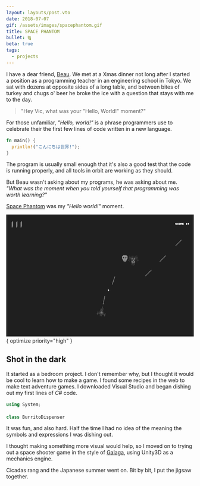 ```yaml
---
layout: layouts/post.vto
date: 2018-07-07
gif: /assets/images/spacephantom.gif
title: SPACE PHANTOM
bullet: ⧎
beta: true
tags:
  - projects
---
```


I have a dear friend, [Beau](https://beaunus.com). We met at a Xmas dinner not long after I started a position as a programming teacher in an engineering school in Tokyo. We sat with dozens at opposite sides of a long table, and between bites of turkey and chugs o' beer he broke the ice with a question that stays with me to the day.

> "Hey Vic, what was your "Hello, World!" moment?"

For those unfamiliar, _"Hello, world!"_ is a phrase programmers use to celebrate their the first few lines of code written in a new language.

```rust
fn main() {
  println!("こんにちは世界!");
}
```

The program is usually small enough that it's also a good test that the code is running properly, and all tools in orbit are working as they should.

But Beau wasn't asking about my programs, he was asking about me. _"What was the moment when you told yourself that programming was worth learning?"_

[Space Phantom](/spacephantom/game) was my _"Hello world!"_ moment.

![A screengrab of the game Space Phantom, depicting an alien ship destroying enemies in the shape of red skulls with laser beams.](/assets/images/spacephantom.gif){ optimize priority="high" }

## Shot in the dark

It started as a bedroom project. I don't remember why, but I thought it would be cool to learn how to make a game. I found some recipes in the web to make text adventure games. I downloaded Visual Studio and began dishing out my first lines of _C#_ code.

```csharp
using System;

class BurritoDispenser
```

It was fun, and also hard. Half the time I had no idea of the meaning the symbols and expressions I was dishing out.

I thought making something more visual would help, so I moved on to trying out a space shooter game in the style of [Galaga](https://en.wikipedia.org/wiki/Galaga), using Unity3D as a mechanics engine.

Cicadas rang and the Japanese summer went on. Bit by bit, I put the jigsaw together.
